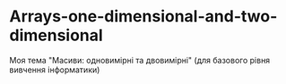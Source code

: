 # Arrays-one-dimensional-and-two-dimensional
 Моя тема "Масиви: одновимірні та двовимірні" (для базового рівня вивчення інформатики)
